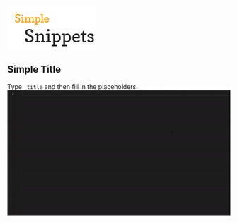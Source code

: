 ![Simple Snippets](https://raw.githubusercontent.com/Gablas/snippets/main/title.png)
## Simple Title
Type `_title` and then fill in the placeholders.
![Simple Title](https://raw.githubusercontent.com/Gablas/snippets/main/simple-title.gif)
